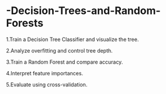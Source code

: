 # -Decision-Trees-and-Random-Forests

1.Train a Decision Tree Classifier and visualize the tree.

2.Analyze overfitting and control tree depth.

3.Train a Random Forest and compare accuracy.

4.Interpret feature importances.

5.Evaluate using cross-validation.
